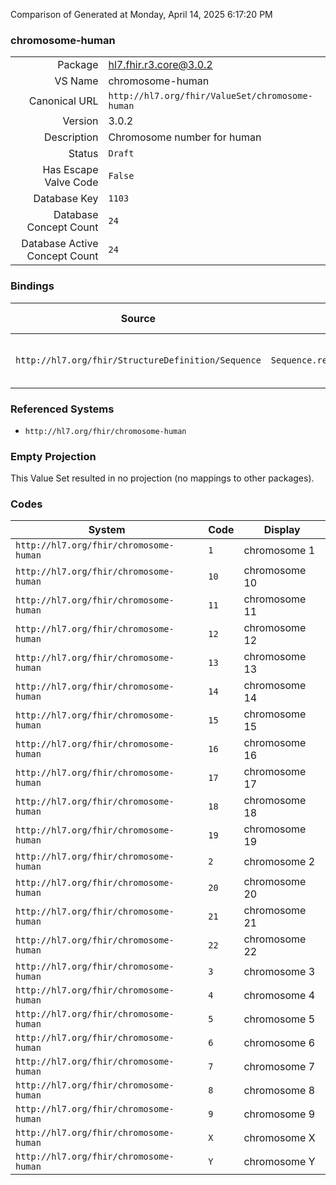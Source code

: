 Comparison of 
Generated at Monday, April 14, 2025 6:17:20 PM

### chromosome-human

|      |     |
| ---: | --- |
| Package | hl7.fhir.r3.core@3.0.2 |
| VS Name | chromosome-human |
| Canonical URL | `http://hl7.org/fhir/ValueSet/chromosome-human` |
| Version | 3.0.2 |
| Description | Chromosome number for human |
| Status | `Draft` |
| Has Escape Valve Code | `False` |
| Database Key | `1103` |
| Database Concept Count | `24` |
| Database Active Concept Count | `24` |
### Bindings

| Source | Element | Binding | Strength | Element Short |
| ------ | ------- | ------- | -------- | ------------- |
| `http://hl7.org/fhir/StructureDefinition/Sequence` | `Sequence.referenceSeq.chromosome` | `http://hl7.org/fhir/ValueSet/chromosome-human` | `Example` | Chromosome containing genetic finding |

### Referenced Systems

* `http://hl7.org/fhir/chromosome-human`
### Empty Projection

This Value Set resulted in no projection (no mappings to other packages).

### Codes

| System | Code | Display |
| ------ | ---- | ------- |
| `http://hl7.org/fhir/chromosome-human` | `1` | chromosome 1 |
| `http://hl7.org/fhir/chromosome-human` | `10` | chromosome 10 |
| `http://hl7.org/fhir/chromosome-human` | `11` | chromosome 11 |
| `http://hl7.org/fhir/chromosome-human` | `12` | chromosome 12 |
| `http://hl7.org/fhir/chromosome-human` | `13` | chromosome 13 |
| `http://hl7.org/fhir/chromosome-human` | `14` | chromosome 14 |
| `http://hl7.org/fhir/chromosome-human` | `15` | chromosome 15 |
| `http://hl7.org/fhir/chromosome-human` | `16` | chromosome 16 |
| `http://hl7.org/fhir/chromosome-human` | `17` | chromosome 17 |
| `http://hl7.org/fhir/chromosome-human` | `18` | chromosome 18 |
| `http://hl7.org/fhir/chromosome-human` | `19` | chromosome 19 |
| `http://hl7.org/fhir/chromosome-human` | `2` | chromosome 2 |
| `http://hl7.org/fhir/chromosome-human` | `20` | chromosome 20 |
| `http://hl7.org/fhir/chromosome-human` | `21` | chromosome 21 |
| `http://hl7.org/fhir/chromosome-human` | `22` | chromosome 22 |
| `http://hl7.org/fhir/chromosome-human` | `3` | chromosome 3 |
| `http://hl7.org/fhir/chromosome-human` | `4` | chromosome 4 |
| `http://hl7.org/fhir/chromosome-human` | `5` | chromosome 5 |
| `http://hl7.org/fhir/chromosome-human` | `6` | chromosome 6 |
| `http://hl7.org/fhir/chromosome-human` | `7` | chromosome 7 |
| `http://hl7.org/fhir/chromosome-human` | `8` | chromosome 8 |
| `http://hl7.org/fhir/chromosome-human` | `9` | chromosome 9 |
| `http://hl7.org/fhir/chromosome-human` | `X` | chromosome X |
| `http://hl7.org/fhir/chromosome-human` | `Y` | chromosome Y |
